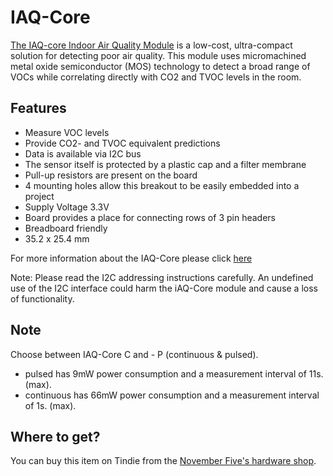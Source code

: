# IAQ-Core
[The IAQ-core Indoor Air Quality Module](https://www.tindie.com/products/novemberfive/iaq-core-sensor-module/) is a low-cost, ultra-compact solution for detecting poor air quality. This module uses micromachined metal oxide semiconductor (MOS) technology to detect a broad range of VOCs while correlating directly with CO2 and TVOC levels in the room.

## Features

- Measure VOC levels 
- Provide CO2- and TVOC equivalent predictions
- Data is available via I2C bus
- The sensor itself is protected by a plastic cap and a filter membrane
- Pull-up resistors are present on the board
- 4 mounting holes allow this breakout to be easily embedded into a project
- Supply Voltage 3.3V
- Board provides a place for connecting rows of 3 pin headers
- Breadboard friendly
- 35.2 x 25.4 mm

For more information about the IAQ-Core please click [here](http://ams.com/eng/Products/Environmental-Sensors/Air-Quality-Sensors)

Note: Please read the I2C addressing instructions carefully. An undefined use of the I2C interface could harm the iAQ-Core module and cause a loss of functionality.

## Note
Choose between IAQ-Core C and - P (continuous & pulsed). 
- pulsed has 9mW power consumption and a measurement interval of 11s. (max).
- continuous has 66mW power consumption and a measurement interval of 1s. (max).

## Where to get?
You can buy this item on Tindie from the [November Five's hardware shop](https://www.tindie.com/products/novemberfive/iaq-core-sensor-module/). 